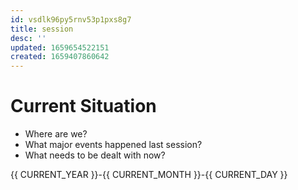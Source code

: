 ```yaml
---
id: vsdlk96py5rnv53p1pxs8g7
title: session
desc: ''
updated: 1659654522151
created: 1659407860642
---
```


# Current Situation
* Where are we?
* What major events happened last session?
* What needs to be dealt with now?

{{ CURRENT_YEAR }}-{{ CURRENT_MONTH }}-{{ CURRENT_DAY }}